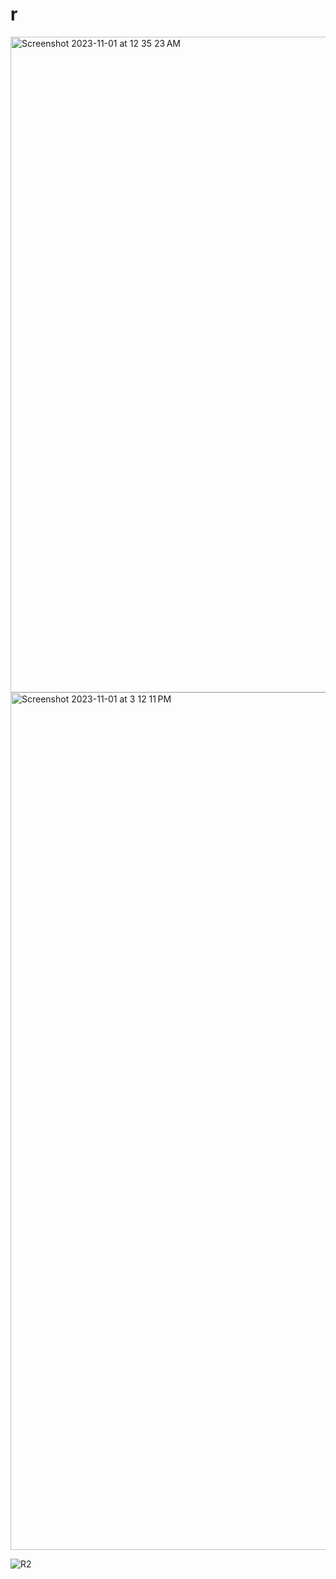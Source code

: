 # r
<img width="1049" alt="Screenshot 2023-11-01 at 12 35 23 AM" src="https://github.com/rishwa344/r/assets/128539084/1641a516-928b-478b-9b5b-bc630cfe99af">

<img width="1372" alt="Screenshot 2023-11-01 at 3 12 11 PM" src="https://github.com/rishwa344/r/assets/128539084/e1b0771d-d87a-4295-bec7-24584352e459">

![R2](https://github.com/rishwa344/r/assets/128539084/efd65469-c4dc-4871-ab35-5c3239a500a3)
